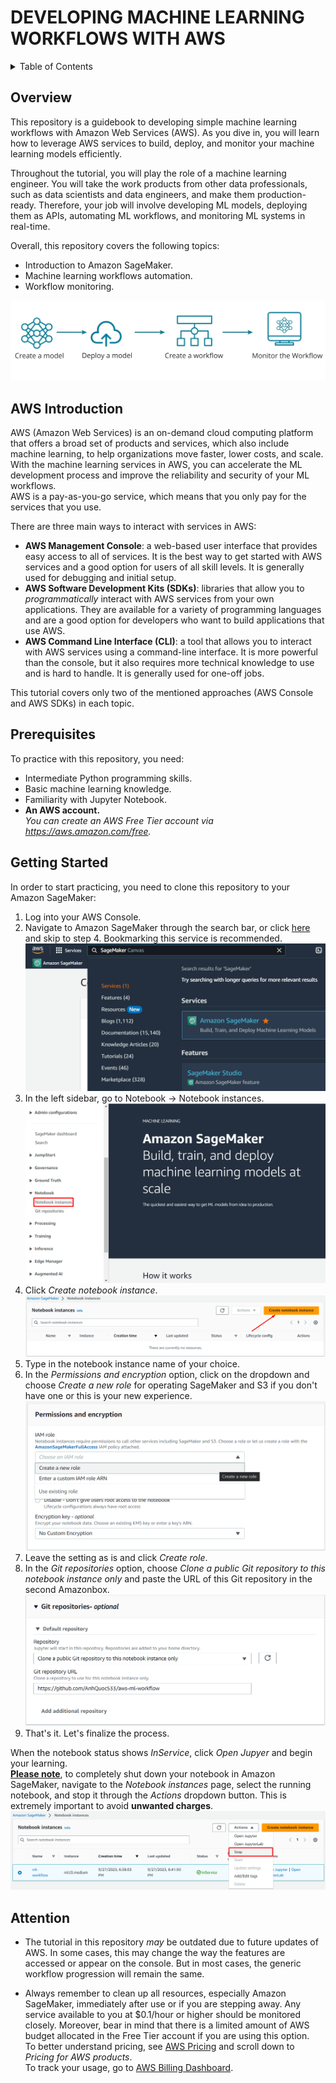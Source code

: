 # DEVELOPING MACHINE LEARNING WORKFLOWS WITH AWS
<!-- TABLE OF CONTENTS -->
<details>
  <summary>Table of Contents</summary>
  <ol>
    <li><a href="#overview">Overview</a></li>
    <li><a href="#aws-introduction">AWS Introduction</a></li>
    <li><a href="#prerequisites">Prerequisites</a></li>
    <li><a href="#getting-started">Getting Started</a></li>
    <li><a href="#attention">Attention</a></li>
  </ol>
</details>

## Overview
This repository is a guidebook to developing simple machine learning workflows with Amazon Web Services (AWS). As you dive in, you will learn how to leverage AWS services to build, deploy, and monitor your machine learning models efficiently.

Throughout the tutorial, you will play the role of a machine learning engineer. You will take the work products from other data professionals, such as data scientists and data engineers, and make them production-ready. Therefore, your job will involve developing ML models, deploying them as APIs, automating ML workflows, and monitoring ML systems in real-time. 

Overall, this repository covers the following topics:
* Introduction to Amazon SageMaker.
* Machine learning workflows automation.
* Workflow monitoring.
  
![img](img/preview.png)

## AWS Introduction
AWS (Amazon Web Services) is an on-demand cloud computing platform that offers a broad set of products and services, which also include machine learning, to help organizations move faster, lower costs, and scale. With the machine learning services in AWS, you can accelerate the ML development process and improve the reliability and security of your ML workflows.\
AWS is a pay-as-you-go service, which means that you only pay for the services that you use.

There are three main ways to interact with services in AWS:
* **AWS Management Console**: a web-based user interface that provides easy access to all of services. It is the best way to get started with AWS services and a good option for users of all skill levels. It is generally used for debugging and initial setup.
* **AWS Software Development Kits (SDKs)**: libraries that allow you to *programmatically* interact with AWS services from your own applications. They are available for a variety of programming languages and are a good option for developers who want to build applications that use AWS.
* **AWS Command Line Interface (CLI)**: a tool that allows you to interact with AWS services using a command-line interface. It is more powerful than the console, but it also requires more technical knowledge to use and is hard to handle. It is generally used for one-off jobs.

This tutorial covers only two of the mentioned approaches (AWS Console and AWS SDKs) in each topic.

## Prerequisites
To practice with this repository, you need:
* Intermediate Python programming skills.
* Basic machine learning knowledge.
* Familiarity with Jupyter Notebook.
* **An AWS account.** \
_You can create an AWS Free Tier account via https://aws.amazon.com/free._ 

## Getting Started
In order to start practicing, you need to clone this repository to your Amazon SageMaker:
1. Log into your AWS Console.
2. Navigate to Amazon SageMaker through the search bar, or click [here](https://console.aws.amazon.com/sagemaker/home#/notebook-instances) and skip to step 4. Bookmarking this service is recommended.
   ![img](img/search_sagemaker.png)
3. In the left sidebar, go to Notebook → Notebook instances.
   ![im](img/notebook.png)
4. Click _Create notebook instance_.
   ![img](img/create_notebook.png)
5. Type in the notebook instance name of your choice.
6. In the _Permissions and encryption_ option, click on the dropdown and choose _Create a new role_ for operating SageMaker and S3 if you don't have one or this is your new experience.
   ![im](img/new_role.png)
7. Leave the setting as is and click _Create role_.
8. In the _Git repositories_ option, choose _Clone a public Git repository to this notebook instance only_ and paste the URL of this Git repository in the second Amazonbox.
   ![im](img/git.png)
9. That's it. Let's finalize the process.

When the notebook status shows _InService_, click _Open Jupyer_ and begin your learning. \
<u>**Please note**</u>, to completely shut down your notebook in Amazon SageMaker, navigate to the _Notebook instances_ page, select the running notebook, and stop it through the _Actions_ dropdown button. This is extremely important to avoid **unwanted charges**.
![stop](img/stop_notebook.png)

## Attention
*  The tutorial in this repository _may_ be outdated due to future updates of AWS. In some cases, this may change the way the features are accessed or appear on the console. But in most cases, the generic workflow progression will remain the same.
  
* Always remember to clean up all resources, especially Amazon SageMaker, immediately after use or if you are stepping away. Any service available to you at $0.1/hour or higher should be monitored closely. Moreover, bear in mind that there is a limited amount of AWS budget allocated in the Free Tier account if you are using this option.\
  To better understand pricing, see [AWS Pricing](https://aws.amazon.com/pricing) and scroll down to _Pricing for AWS products_. \
  To track your usage, go to [AWS Billing Dashboard](https://console.aws.amazon.com/billing/home#/bills).